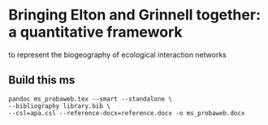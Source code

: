 # Bringing Elton and Grinnell together: a quantitative framework
to represent the biogeography of ecological interaction networks

## Build this ms

```
pandoc ms_probaweb.tex --smart --standalone \
--bibliography library.bib \
--csl=apa.csl --reference-docx=reference.docx -o ms_probaweb.docx
```
